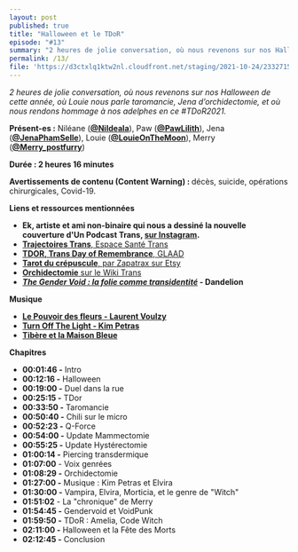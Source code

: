 ```yaml
---
layout: post
published: true
title: "Halloween et le TDoR"
episode: "#13"
summary: "2 heures de jolie conversation, où nous revenons sur nos Halloween de cette année, où Louie nous parle taromancie, Jena d’orchidectomie, et où nous rendons hommage à nos adelphes en ce #TDoR2021."
permalink: /13/
file: 'https://d3ctxlq1ktw2nl.cloudfront.net/staging/2021-10-24/233271544-44100-2-e7efa064c0e9e.m4a'
---
```

<p><em>2 heures de jolie conversation, où nous revenons sur nos Halloween de cette année, où Louie nous parle taromancie, Jena d’orchidectomie, et où nous rendons hommage à nos adelphes en ce #TDoR2021.</em></p>

<!--more-->

<p><strong>Présent-es :</strong> Niléane (<a href="https://twitter.com/Nildeala"><strong>@Nildeala</strong></a>), Paw (<a href="https://twitter.com/PawLilith"><strong>@PawLilith</strong></a>), Jena (<a href="https://twitter.com/JenaPhamSelle"><strong>@JenaPhamSelle</strong></a>), Louie (<a href="https://twitter.com/LouieOnTheMoon"><strong>@LouieOnTheMoon</strong></a>), Merry (<a href="https://twitter.com/Merry_postfurry"><strong>@Merry_postfurry</strong></a>)</p>
<p><strong>Durée : 2 heures 16 minutes</strong></p>
<p><strong>Avertissements de contenu (Content Warning) : </strong>décès, suicide, opérations chirurgicales, Covid-19.</p>
<p><strong>Liens et ressources mentionnées</strong></p>
<ul>
 <li><strong>Ek, artiste et ami non-binaire qui nous a dessiné la nouvelle couverture d'Un Podcast Trans, </strong><a href="https://www.instagram.com/enbyhexe/"><strong>sur Instagram</strong></a><strong>.</strong></li>
 <li><a href="https://espacesantetrans.fr/"><strong>Trajectoires Trans</strong>, Espace Santé Trans</a></li>
 <li><a href="https://www.glaad.org/tdor"><strong>TDOR, Trans Day of Remembrance</strong>, GLAAD</a></li>
  <li><a href="https://www.etsy.com/fr/listing/861192766/tarot-du-crepuscule-22-arcanes-majeurs?ref=shop_home_feat_2"><strong>Tarot du crépuscule</strong>, par Zapatrax sur Etsy</a></li>
  <li><a href="https://wikitrans.co/2019/04/15/orchidectomie/"><strong>Orchidectomie</strong> sur le Wiki Trans</a></li>
  <li><a href="https://mxdandelion.medium.com/the-gender-void-la-folie-comme-transidentité-909106a275c3"><em><strong>The Gender Void : la folie comme transidentité</strong></em></a><strong> - Dandelion</strong></li>
</ul>
<p><strong>Musique</strong></p>
<ul>
  <li><a href="https://www.youtube.com/watch?v=hs8rcaLIkTc"><strong>Le Pouvoir des fleurs - Laurent Voulzy</strong></a></li>
  <li><a href="https://www.youtube.com/watch?v=DSbgQE5x2QM"><strong>Turn Off The Light - Kim Petras</strong></a></li>
  <li><a href="https://www.youtube.com/watch?v=zwJ20KAJK7o"><strong>Tibère et la Maison Bleue</strong></a></li>
</ul>
<p><strong>Chapitres</strong></p>
<ul>
  <li><strong>00:01:46 -</strong> Intro</li>
  <li><strong>00:12:16 -</strong> Halloween</li>
  <li><strong>00:19:00 -</strong> Duel dans la rue</li>
  <li><strong>00:25:15 -</strong> TDor</li>
  <li><strong>00:33:50 -</strong> Taromancie</li>
  <li><strong>00:50:40 -</strong> Chili sur le micro</li>
  <li><strong>00:52:23 -</strong> Q-Force</li>
  <li><strong>00:54:00 -</strong> Update Mammectomie</li>
  <li><strong>00:55:25 -</strong> Update Hystérectomie</li>
  <li><strong>01:00:14 -</strong> Piercing transdermique</li>
  <li><strong>01:07:00</strong> - Voix genrées</li>
  <li><strong>01:08:29 -</strong> Orchidectomie</li>
  <li><strong>01:27:00 -</strong> Musique : Kim Petras et Elvira</li>
  <li><strong>01:30:00 -</strong> Vampira, Elvira, Morticia, et le genre de "Witch"</li>
  <li><strong>01:51:02</strong> - La "chronique" de Merry</li>
  <li><strong>01:54:45 -</strong> Gendervoid et VoidPunk</li>
  <li><strong>01:59:50 -</strong> TDoR : Amelia, Code Witch</li>
  <li><strong>02:11:00 -</strong> Halloween et la Fête des Morts</li>
  <li><strong>02:12:45 -</strong> Conclusion</li>
</ul>
